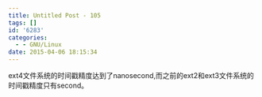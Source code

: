 ```yaml
---
title: Untitled Post - 105
tags: []
id: '6283'
categories:
  - - GNU/Linux
date: 2015-04-06 18:15:34
---
```


ext4文件系统的时间戳精度达到了nanosecond,而之前的ext2和ext3文件系统的时间戳精度只有second。